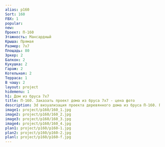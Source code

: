 ```yaml
---
alias: p160
Sort: 160
FBX: 1
popular: 
new: 
Проект: П-160
Этажность: Мансардный
Крыша: Прямая
Размер: 7х7
Площадь: 80
Эркер: 2
Балкон: 2
Кукушка: 2
Гараж: 2
Котельная: 2
Терраса: 1
В чашу: 2
layout: project
hidemenu: 1
h1: Дом из бруса 7х7
title: П-160. Заказать проект дома из бруса 7х7 - цена фото
description: 3d визуализация проекта деревянного дома из бруса П-160. Площадь 80 м2, размер 7х7. Вы можете внести любые изменения в проект.
image1: project/p160/160_1.jpg
image2: project/p160/160_2.jpg
image3: project/p160/160_3.jpg
image4: project/p160/160_4.jpg
plan1: project/p160/p160-1.jpg
plan2: project/p160/p160-2.jpg
planl: project/p160/p160-f.jpg
---
```

